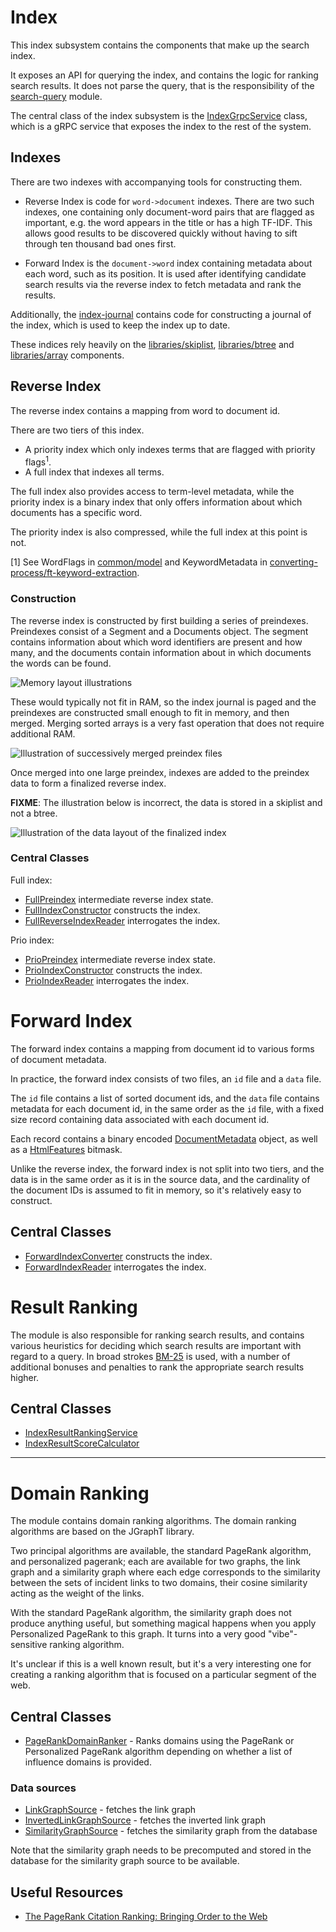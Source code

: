 # Index

This index subsystem contains the components that make up the search index.

It exposes an API for querying the index, and contains the logic 
for ranking search results.  It does not parse the query, that is
the responsibility of the [search-query](../functions/search-query) module.

The central class of the index subsystem is the [IndexGrpcService](java/nu/marginalia/index/IndexGrpcService.java) class,
which is a gRPC service that exposes the index to the rest of the system.

## Indexes

There are two indexes with accompanying tools for constructing them.

* Reverse Index is code for `word->document` indexes. There are two such indexes, one containing only document-word pairs that are flagged as important, e.g. the word appears in the title or has a high TF-IDF. This allows good results to be discovered quickly without having to sift through ten thousand bad ones first. 

* Forward Index is the `document->word` index containing metadata about each word, such as its position. It is used after identifying candidate search results via the reverse index to fetch metadata and rank the results. 

Additionally, the [index-journal](index-journal/) contains code for constructing a journal of the index, which is used to keep the index up to date.

These indices rely heavily on the [libraries/skiplist](../libraries/skiplist), [libraries/btree](../libraries/btree) and [libraries/array](../libraries/array) components.

## Reverse Index

The reverse index contains a mapping from word to document id.

There are two tiers of this index.

* A priority index which only indexes terms that are flagged with priority flags<sup>1</sup>.
* A full index that indexes all terms.

The full index also provides access to term-level metadata, while the priority index is
a binary index that only offers information about which documents has a specific word.

The priority index is also compressed, while the full index at this point is not.

[1] See WordFlags in [common/model](../common/model/) and
KeywordMetadata in [converting-process/ft-keyword-extraction](../processes/converting-process/ft-keyword-extraction).

### Construction

The reverse index is constructed by first building a series of preindexes.
Preindexes consist of a Segment and a Documents object.  The segment contains
information about which word identifiers are present and how many, and the
documents contain information about in which documents the words can be found.

![Memory layout illustrations](./preindex.svg)

These would typically not fit in RAM, so the index journal is paged
and the preindexes are constructed small enough to fit in memory, and
then merged.  Merging sorted arrays is a very fast operation that does
not require additional RAM.

![Illustration of successively merged preindex files](./merging.svg)

Once merged into  one large preindex, indexes are added to the preindex data
to form a finalized reverse index.

**FIXME**:  The illustration below is incorrect, the data is stored in a skiplist
and not a btree.

![Illustration of the data layout of the finalized index](index.svg)
### Central Classes

Full index:
* [FullPreindex](java/nu/marginalia/index/reverse/construction/full/FullPreindex.java) intermediate reverse index state.
* [FullIndexConstructor](java/nu/marginalia/index/reverse/construction/full/FullIndexConstructor.java) constructs the index.
* [FullReverseIndexReader](java/nu/marginalia/index/reverse/FullReverseIndexReader.java) interrogates the index.

Prio index:
* [PrioPreindex](java/nu/marginalia/index/reverse/construction/prio/PrioPreindex.java) intermediate reverse index state.
* [PrioIndexConstructor](java/nu/marginalia/index/reverse/construction/prio/PrioIndexConstructor.java) constructs the index.
* [PrioIndexReader](java/nu/marginalia/index/reverse/PrioReverseIndexReader.java) interrogates the index.

# Forward Index

The forward index contains a mapping from document id to various forms of document metadata.

In practice, the forward index consists of two files, an `id` file and a `data` file.

The `id` file contains a list of sorted document ids, and the `data` file contains
metadata for each document id, in the same order as the `id` file, with a fixed
size record containing data associated with each document id.

Each record contains a binary encoded [DocumentMetadata](../common/model/java/nu/marginalia/model/idx/DocumentMetadata.java) object,
as well as a [HtmlFeatures](../common/model/java/nu/marginalia/model/crawl/HtmlFeature.java) bitmask.

Unlike the reverse index, the forward index is not split into two tiers, and the data is in the same
order as it is in the source data, and the cardinality of the document IDs is assumed to fit in memory,
so it's relatively easy to construct.

## Central Classes

* [ForwardIndexConverter](java/nu/marginalia/index/forward/construction/ForwardIndexConverter.java) constructs the index.
* [ForwardIndexReader](java/nu/marginalia/index/forward/ForwardIndexReader.java) interrogates the index.

# Result Ranking

The module is also responsible for ranking search results, and contains various heuristics
for deciding which search results are important with regard to a query. In broad strokes [BM-25](https://nlp.stanford.edu/IR-book/html/htmledition/okapi-bm25-a-non-binary-model-1.html)
is used, with a number of additional bonuses and penalties to rank the appropriate search
results higher.

## Central Classes

* [IndexResultRankingService](java/nu/marginalia/index/results/IndexResultRankingService.java)
* [IndexResultScoreCalculator](java/nu/marginalia/index/results/IndexResultScoreCalculator.java)

---

# Domain Ranking

The module contains domain ranking algorithms.  The domain ranking algorithms are based on
the JGraphT library.

Two principal algorithms are available, the standard PageRank algorithm,
and personalized pagerank; each are available for two graphs, the link graph
and a similarity graph where each edge corresponds to the similarity between
the sets of incident links to two domains, their cosine similarity acting as
the weight of the links.

With the standard PageRank algorithm, the similarity graph does not produce
anything useful, but something magical happens when you apply Personalized PageRank
to this graph.  It turns into a very good "vibe"-sensitive ranking algorithm.

It's unclear if this is a well known result, but it's a very interesting one
for creating a ranking algorithm that is focused on a particular segment of the web.

## Central Classes

* [PageRankDomainRanker](java/nu/marginalia/ranking/domains/PageRankDomainRanker.java) - Ranks domains using the
  PageRank or Personalized PageRank algorithm depending on whether a list of influence domains is provided.

### Data sources

* [LinkGraphSource](java/nu/marginalia/ranking/domains/data/LinkGraphSource.java) - fetches the link graph
* [InvertedLinkGraphSource](java/nu/marginalia/ranking/domains/data/InvertedLinkGraphSource.java) - fetches the inverted link graph
* [SimilarityGraphSource](java/nu/marginalia/ranking/domains/data/SimilarityGraphSource.java) - fetches the similarity graph from the database

Note that the similarity graph needs to be precomputed and stored in the database for
the similarity graph source to be available.

## Useful Resources

* [The PageRank Citation Ranking: Bringing Order to the Web](http://ilpubs.stanford.edu:8090/422/1/1999-66.pdf)

